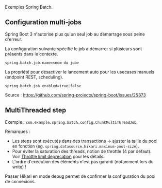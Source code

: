 Exemples Spring Batch.

## Configuration multi-jobs

Spring Boot 3 n'autorise plus qu'un seul job au démarrage sous peine d'erreur. 

La configuration suivante spécifie le job à démarrer si plusieurs sont présents dans le contexte.

```properties
spring.batch.job.name=<nom du job>
```

La propriété pour désactiver le lancement auto pour les usecases manuels (endpoint REST, scheduling).

```properties
spring.batch.job.enabled=true|false
```

Source : https://github.com/spring-projects/spring-boot/issues/25373


## MultiThreaded step

Exemple : `com.example.spring.batch.config.ChunkMultiThreadJob`.

Remarques :
- Les steps sont exécutés dans des transactions -> ajuster la taille du pool en fonction (eg. `spring.datasource.hikari.maximum-pool-size`).
- Pour éviter la saturation des threads, notion de throttle (4 par défaut). Voir [Throttle limit deprecation](https://docs.spring.io/spring-batch/reference/scalability.html#multithreadedStep) pour les détails.
- L'ordre d'exécution des éléments n'est pas garanti (notamment lors du write) !

Passer Hikari en mode debug permet de confirmer la configuration du pool de connexions.